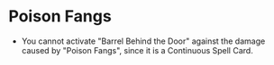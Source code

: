 # Poison Fangs

*   You cannot activate "Barrel Behind the Door" against the damage caused by "Poison Fangs", since it is a Continuous Spell Card.

